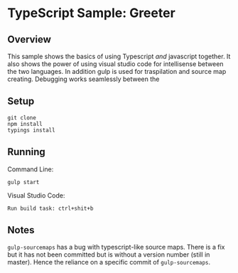 # TypeScript Sample: Greeter 

## Overview 

This sample shows the basics of using Typescript *and* javascript together.
It also shows the power of using visual studio code for intellisense between the
two languages. In addition gulp is used for traspilation and source map creating.
Debugging works seamlessly between the 

## Setup

```
git clone
npm install
typings install

```

## Running
Command Line: 
```
gulp start

```
Visual Studio Code:
```
Run build task: ctrl+shit+b
```

## Notes
`gulp-sourcemaps` has a bug with typescript-like source maps. There is a fix but it has not been committed but is without 
a version number (still in master).  Hence the reliance on a specific commit of `gulp-sourcemaps`.
